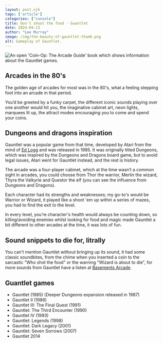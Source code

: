 ```yaml
---
layout: post.njk 
tags: ['article']
categories: ["console"]
title: Don't shoot the food - Guantlet
date: 2024-04-13
author: "Lee Murray"
image: /img/the-beauty-of-gauntlet-thumb.png
alt: Gameplay of Gauntlet.
---
```


![An open 'Coin-Op: The Arcade Guide' book which shows information about the Gauntlet games.](/img/guantlet-book.png "Gauntlet")

## Arcades in the 80's

The golden age of arcades for most was in the 80's, what a feeling stepping foot into an arcade in that period.

You’d be greeted by a funky carpet, the different iconic sounds playing over one another would hit you, the imaginative cabinet art, neon lights, marquees lit up, the attract modes encouraging you to come and spend your coins.

## Dungeons and dragons inspiration

Gauntlet was a popular game from that time, developed by Atari from the mind of [Ed Logg](https://en.wikipedia.org/wiki/Ed_Logg) and was released in 1985. It was originally titled Dungeons, which was inspired by the Dungeons and Dragons board game, but to avoid legal issues, Atari went for Gauntlet instead, and the rest is history.

The arcade was a four-player cabinet, which at the time wasn’t a common sight in arcades, you could choose from Thor the warrior, Merlin the wizard, Thyra the Valkyrie and Questor the elf (you can see the influence from Dungeons and Dragons).

Each character had its strengths and weaknesses; my go-to's would be Warrior or Wizard, it played like a shoot 'em up within a series of mazes, you had to find the exit to the level.

In every level, you’re character's health would always be counting down, so killing/avoiding enemies whilst looking for food and magic made Gauntlet a bit different to other arcades at the time, it was lots of fun.

## Sound snippets to die for, litrally

You can't mention Gauntlet without bringing up its sound, it had some classic soundbites, from the chime when you inserted a coin to the sarcastic "Who shot the food" or the warning "Wizard is about to die", for more sounds from Gauntlet have a listen at [Basements Arcade](https://www.basementarcade.com/Gaunlet.html).


## Guantlet games 

- Gauntlet (1985) (Deeper Dungeons expansion released in 1987)
- Gauntlet II (1986)
- Gauntlet III: The Final Quest (1991)
- Gauntlet: The Third Encounter (1990)
- Gauntlet IV (1993)
- Gauntlet: Legends (1998)
- Gauntlet: Dark Legacy (2001)
- Gauntlet: Seven Sorrows (2007)
- Gauntlet 2014

